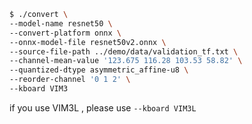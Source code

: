 ```sh
$ ./convert \
--model-name resnet50 \
--convert-platform onnx \
--onnx-model-file resnet50v2.onnx \
--source-file-path ../demo/data/validation_tf.txt \
--channel-mean-value '123.675 116.28 103.53 58.82' \
--quantized-dtype asymmetric_affine-u8 \
--reorder-channel '0 1 2' \
--kboard VIM3
```

if you use VIM3L , please use `--kboard VIM3L`
